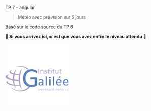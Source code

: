 TP 7 - angular
> Météo avec prévision sur 5 jours

Basé sur le code source du TP 6

<strong>🎉 Si vous arrivez ici, c'est que vous avez enfin le niveau attendu 🚀</strong>
<div><img src="../galilee.png" alt="Logo Galilee"/></div>

